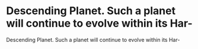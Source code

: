 # Descending Planet. Such a planet will continue to evolve within its Har-

Descending Planet. Such a planet will continue to evolve within its Har-